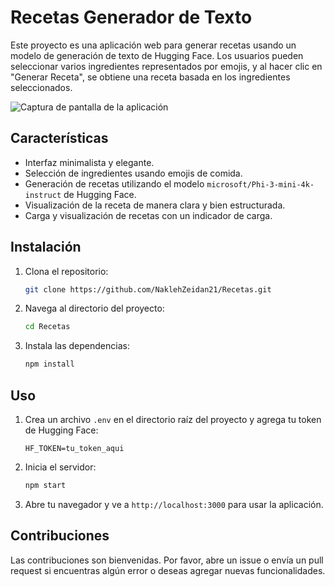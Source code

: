 # Recetas Generador de Texto

Este proyecto es una aplicación web para generar recetas usando un modelo de generación de texto de Hugging Face. Los usuarios pueden seleccionar varios ingredientes representados por emojis, y al hacer clic en "Generar Receta", se obtiene una receta basada en los ingredientes seleccionados.

![Captura de pantalla de la aplicación](https://i.ibb.co/Fsbvyyg/Captura-de-pantalla-2024-09-17-041333.png)

## Características

- Interfaz minimalista y elegante.
- Selección de ingredientes usando emojis de comida.
- Generación de recetas utilizando el modelo `microsoft/Phi-3-mini-4k-instruct` de Hugging Face.
- Visualización de la receta de manera clara y bien estructurada.
- Carga y visualización de recetas con un indicador de carga.

## Instalación

1. Clona el repositorio:

    ```bash
    git clone https://github.com/NaklehZeidan21/Recetas.git
    ```

2. Navega al directorio del proyecto:

    ```bash
    cd Recetas
    ```

3. Instala las dependencias:

    ```bash
    npm install
    ```

## Uso

1. Crea un archivo `.env` en el directorio raíz del proyecto y agrega tu token de Hugging Face:

    ```plaintext
    HF_TOKEN=tu_token_aqui
    ```

2. Inicia el servidor:

    ```bash
    npm start
    ```

3. Abre tu navegador y ve a `http://localhost:3000` para usar la aplicación.

## Contribuciones

Las contribuciones son bienvenidas. Por favor, abre un issue o envía un pull request si encuentras algún error o deseas agregar nuevas funcionalidades.

